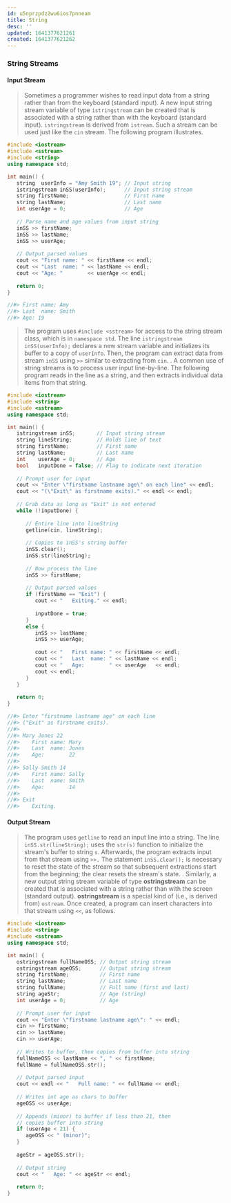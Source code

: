 ```yaml
---
id: u5nprzpdz2wu6ios7pnneam
title: String
desc: ''
updated: 1641377621261
created: 1641377621262
---
```



### String Streams

#### Input Stream

> Sometimes a programmer wishes to read input data from a string rather than from the keyboard (standard input). A new input string stream variable of type `istringstream` can be created that is associated with a string rather than with the keyboard (standard input). `istringstream` is derived from `istream`. Such a stream can be used just like the `cin` stream. The following program illustrates.

```cpp
#include <iostream>
#include <sstream>
#include <string>
using namespace std;

int main() {
   string  userInfo = "Amy Smith 19"; // Input string
   istringstream inSS(userInfo);      // Input string stream
   string firstName;                  // First name
   string lastName;                   // Last name
   int userAge = 0;                   // Age
   
   // Parse name and age values from input string
   inSS >> firstName;
   inSS >> lastName;
   inSS >> userAge;
   
   // Output parsed values
   cout << "First name: " << firstName << endl;
   cout << "Last  name: " << lastName << endl;
   cout << "Age: "        << userAge << endl;
   
   return 0;
}

//#> First name: Amy
//#> Last  name: Smith
//#> Age: 19
```

> The program uses `#include <sstream>` for access to the string stream class, which is in `namespace std`. The line `istringstream inSS(userInfo);` declares a new stream variable and initializes its buffer to a copy of `userInfo`. Then, the program can extract data from stream `inSS` using `>>` similar to extracting from `cin`.
> .
> A common use of string streams is to process user input line-by-line. The following program reads in the line as a string, and then extracts individual data items from that string.

```cpp
#include <iostream>
#include <string>
#include <sstream>
using namespace std;

int main() {
   istringstream inSS;       // Input string stream
   string lineString;        // Holds line of text
   string firstName;         // First name
   string lastName;          // Last name
   int    userAge = 0;       // Age
   bool   inputDone = false; // Flag to indicate next iteration
   
   // Prompt user for input
   cout << "Enter \"firstname lastname age\" on each line" << endl;
   cout << "(\"Exit\" as firstname exits)." << endl << endl;
   
   // Grab data as long as "Exit" is not entered
   while (!inputDone) {
      
      // Entire line into lineString
      getline(cin, lineString);
      
      // Copies to inSS's string buffer
      inSS.clear();
      inSS.str(lineString);
      
      // Now process the line
      inSS >> firstName;
      
      // Output parsed values
      if (firstName == "Exit") {
         cout << "   Exiting." << endl;
         
         inputDone = true;
      }
      else {
         inSS >> lastName;
         inSS >> userAge;
         
         cout << "   First name: " << firstName << endl;
         cout << "   Last  name: " << lastName << endl;
         cout << "   Age:        " << userAge   << endl;
         cout << endl;
      }
   }
   
   return 0;
}

//#> Enter "firstname lastname age" on each line
//#> ("Exit" as firstname exits).
//#> 
//#> Mary Jones 22
//#>    First name: Mary
//#>    Last  name: Jones
//#>    Age:        22
//#> 
//#> Sally Smith 14
//#>    First name: Sally
//#>    Last  name: Smith
//#>    Age:        14
//#> 
//#> Exit
//#>    Exiting.
```

#### Output Stream

> The program uses `getline` to read an input line into a string. The line `inSS.str(lineString);` uses the `str(s)` function to initialize the stream's buffer to string `s`. Afterwards, the program extracts input from that stream using `>>.` The statement `inSS.clear();` is necessary to reset the state of the stream so that subsequent extractions start from the beginning; the clear resets the stream's state.
> .
> Similarly, a new output string stream variable of type **ostringstream** can be created that is associated with a string rather than with the screen (standard output). **ostringstream** is a special kind of (i.e., is derived from) `ostream`. Once created, a program can insert characters into that stream using `<<`, as follows.

```cpp
#include <iostream>
#include <string>
#include <sstream>
using namespace std;

int main() {
   ostringstream fullNameOSS; // Output string stream
   ostringstream ageOSS;      // Output string stream
   string firstName;          // First name
   string lastName;           // Last name
   string fullName;           // Full name (first and last)
   string ageStr;             // Age (string)
   int userAge = 0;           // Age
   
   // Prompt user for input
   cout << "Enter \"firstname lastname age\": " << endl;
   cin >> firstName;
   cin >> lastName;
   cin >> userAge;
   
   // Writes to buffer, then copies from buffer into string
   fullNameOSS << lastName << ", " << firstName;
   fullName = fullNameOSS.str();
   
   // Output parsed input
   cout << endl << "   Full name: " << fullName << endl;
   
   // Writes int age as chars to buffer
   ageOSS << userAge;
   
   // Appends (minor) to buffer if less than 21, then
   // copies buffer into string
   if (userAge < 21) {
      ageOSS << " (minor)";
   }
   
   ageStr = ageOSS.str();
   
   // Output string
   cout << "   Age: " << ageStr << endl;
   
   return 0;
}
```
